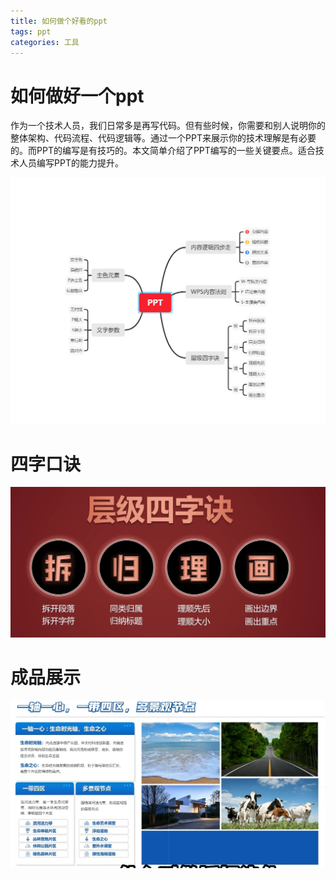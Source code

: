 ```yaml
---
title: 如何做个好看的ppt
tags: ppt
categories: 工具
---
```


# 如何做好一个ppt
作为一个技术人员，我们日常多是再写代码。但有些时候，你需要和别人说明你的整体架构、代码流程、代码逻辑等。通过一个PPT来展示你的技术理解是有必要的。而PPT的编写是有技巧的。本文简单介绍了PPT编写的一些关键要点。适合技术人员编写PPT的能力提升。
<!--more-->
![](../../image/tool/ppt/ppt.png)
# 四字口诀
![](../../image/tool/ppt/ppt2.png)

# 成品展示
![](../../image/tool/ppt/ppt3.png)